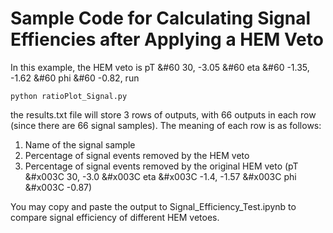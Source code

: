 # Sample Code for Calculating Signal Effiencies after Applying a HEM Veto

In this example, the HEM veto is pT &#60 30, -3.05 &#60 eta &#60 -1.35, -1.62 &#60 phi &#60 -0.82, run

```
python ratioPlot_Signal.py
```

the results.txt file will store 3 rows of outputs, with 66 outputs in each row (since there are 66 signal samples). The meaning of each row is as follows:
1. Name of the signal sample
1. Percentage of signal events removed by the HEM veto
1. Percentage of signal events removed by the original HEM veto (pT &#x003C 30, -3.0 &#x003C eta &#x003C -1.4, -1.57 &#x003C phi &#x003C -0.87)

You may copy and paste the output to Signal_Efficiency_Test.ipynb to compare signal efficiency of different HEM vetoes.

